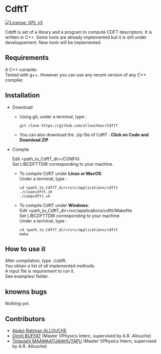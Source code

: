 # CdftT

[![License: GPL v3](https://img.shields.io/badge/License-GPLv3-blue.svg)](https://www.gnu.org/licenses/gpl-3.0)

Cddft is set of a library and a program to compute CDFT descriptors. It is written in C++.
Some tools are already implemented but it is still under developpement. New tools will be implemented.

## Requirements

A C++ compiler.\
Tested with g++. However you can use any recent version of any C++ compiler.

## Installation

- Download
	- Using git, under a terminal, type : 
		```console
		git clone https://github.com/allouchear/CdftT
		```
	- You can also download the .zip file of CdftT :
		**Click on Code and Download ZIP**

- Compile

	Edit <path_to_CdftT_dir>/CONFIG\
	Set LIBCDFTTDIR corresponding to your machine.
	- To compile CdftT under **Linux or MacOS**:\
		Under a terminal, type :
		```console
		cd <path_to_CdftT_dir>/src/applications/cdftt
		./cleancdftt.sh
		./compcdftt.sh
		```
	- To compile CdftT under **Windows**:\
		Edit <path_to_CdftT_dir>/src/applications/cdftt/Makefile\
		Set LIBCDFTTDIR corresponding to your machine.\
		Under a terminal, type :
		```console
		cd <path_to_CdftT_dir>/src/applications/cdftt
		make
		```

## How to use it 

After compilation, type ./cddft.\
You obtain a list of all implemented methods.\
A input file is requirement to run it.\
See examples/ folder. 

## knowns bugs
*Nothing yet.*

## Contributors
 - [Abdul-Rahman ALLOUCHE](https://sites.google.com/site/allouchear/Home)
 - [Dimiti BUFFAT](https://github.com/dbuffat) (Master 1/Physics Intern, supervised by A.R. Allouche)
 - [Tetautahi MAAMAATUAIAHUTAPU](https://github.com/tmaamaatua) (Master 1/Physics Intern, supervised by A.R. Allouche)

